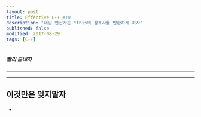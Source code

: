 ```yaml
---
layout: post
title: Effective C++_#10
description: "대입 연산자는 *this의 참조자를 반환하게 하자"
published: false
modified: 2017-08-29
tags: [C++]
---
```


##### 빨리 끝내자

---

---

## 이것만은 잊지말자
- 